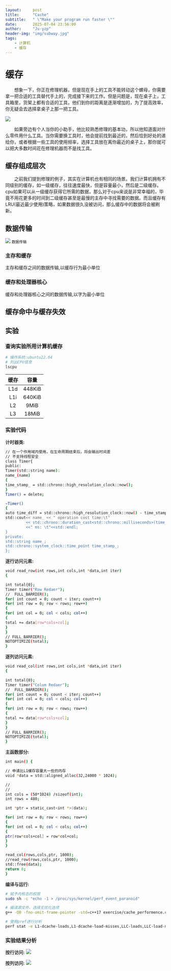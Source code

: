 ```yaml
---
layout:     post
title:      "Cache"
subtitle:   " \"Make your program run faster \""
date:       2025-07-04 23:56:00
author:     "Ju-yzp"
header-img: "img/subway.jpg"
tags:
    - 计算机
    - 缓存
---
```



# 缓存

&ensp;&ensp;&ensp;&ensp;想象一下，你正在修理机器，但是现在手上的工具不能转动这个螺母，你需要拿一把合适的工具替代手上的，完成接下来的工作。但是问题是，现在桌子上，工具箱里，货架上都有合适的工具，他们到你的距离是逐渐增加的，为了提高效率，你无疑会去选择拿桌子上那一把工具。

![](/img/in-post/25-07/sence.jpg)

&ensp;&ensp;&ensp;&ensp;如果旁边有个人当你的小助手，他比较熟悉修理的基本功，所以他知道面对什么零件用什么工具。当你需要换工具时，他会提前找到最近的，然后恰到好处的递给你，或者根据一些工具的使用频率，选择工具放在离你最近的桌子上，那你就可以把大多数时间花在修理机器而不是找工具。

## 缓存组成层次

&ensp;&ensp;&ensp;&ensp;之前我们提到修理的例子，其实在计算机也有相同的场景。我们计算机拥有不同级别的缓存，如一级缓存，往往速度最快，但是容量最小，然后是二级缓存。cpu如果可以从一级缓存获得它所需的数据，那么对于cpu来说是非常幸福的，毕竟不用花更多的时间到二级缓存甚至是最慢的主存中寻找需要的数据。而且缓存有LRU(最近最少使用)策略，如果数据很久没被访问，那么缓存中的数据将会被刷新。

## 数据传输

![](/img/in-post/25-07/05/data_transfer.png)
<small class="img-hint">数据传输</small>

### 主存和缓存

主存和缓存之间的数据传输,以缓存行为最小单位

### 缓存和处理器核心

缓存和处理器核心之间的数据传输,以字为最小单位

## 缓存命中与缓存失效


## 实验

### 查询实验所用计算机缓存

```sh
# 操作系统:ubuntu22.04
# 列出CPU信息
lscpu
```

|缓存|容量|
|:---:|:---:|
|L1d|448KiB|
|L1i|640KiB|
|L2|9MiB|
|L3|18MiB|


### 实验代码

<span style="font-weight: bold; color: #333;">计时器类:</span>
```sh
// 在一个作用域内使用，在生命周期结束后，将会输出时间差
// 不支持线程安全
class Timer{
public:
Timer(std::string name):
name_(name)
{
time_stamp_ = std::chrono::high_resolution_clock::now();
}
Timer() = delete;

~Timer()
{
auto time_diff = std::chrono::high_resolution_clock::now() - time_stamp_;
std::cout<< name_ << " operation cost time:\t"
         << std::chrono::duration_cast<std::chrono::milliseconds>(time_diff).count()
         <<" ms: \t"<<std::endl;
}
private:
std::string name_;
std::chrono::system_clock::time_point time_stamp_;
};
```

<span style="font-weight: bold; color: #333;">逐行访问元素:</span>
```sh
void read_row(int rows,int cols,int *data,int iter)
{

int total{0};
Timer timer("Row Redaer");
//  FULL_BARRIER();
for( int count = 0; count < iter; count++)
for( int row = 0; row < rows; row++)
{
for( int col = 0; col < cols; col++)
{
total += data[row*cols+col];
}
} 
// FULL_BARRIER();
NOTOPTIMIZE(total);
}
```

<span style="font-weight: bold; color: #333;">逐列访问元素:</span>
```sh
void read_col(int rows,int cols,int *data,int iter)
{

int total{0};
Timer timer("Colum Redaer");
//  FULL_BARRIER();
for( int count = 0; count < iter; count++)
for( int col = 0; col < cols; col++)
{
for( int row = 0; row < rows; row++)
{
total += data[row*cols+col];
}
} 
// FULL_BARRIER();
NOTOPTIMIZE(total);
}
```
<span style="font-weight: bold; color: #333;">主函数部分:</span>
```sh
int main() {

// 申请比L1缓存容量大一些的内存
void *data = std::aligned_alloc(32,24000 * 1024);

// 
// 
int cols = (50*1024) /sizeof(int);
int rows = 480;

int *ptr = static_cast<int *>(data);

for( int row = 0; row < rows; row++)
{
for( int col = 0; col < cols; col++)
{
ptr[row*cols+col] = row*col+col;
}
}

read_col(rows,cols,ptr, 1000);
//read_row(rows,cols,ptr, 1000);
std::free(data);
return 0;
}
```

<span style="font-weight: bold; color: #333;">编译与运行:</span>
```sh
# 赋予内核态的权限
sudo sh -c "echo -1 > /proc/sys/kernel/perf_event_paranoid"

# 编译源文件，选择无优化选项
g++ -O0 -fno-omit-frame-pointer -std=c++17 exercise/cache_performence.cpp -o perf_test

# 使用pref进行分析
perf stat -e L1-dcache-loads,L1-dcache-load-misses,LLC-loads,LLC-load-misses,mem-loads ./perf_test 

```

### 实验结果分析

<span style="font-weight: bold; color: #333;">按行访问:</span>
![](/img/in-post/25-07/05/row_access.png)


<span style="font-weight: bold; color: #333;">按列访问:</span>
![](/img/in-post/25-07/05/col_access.png)


